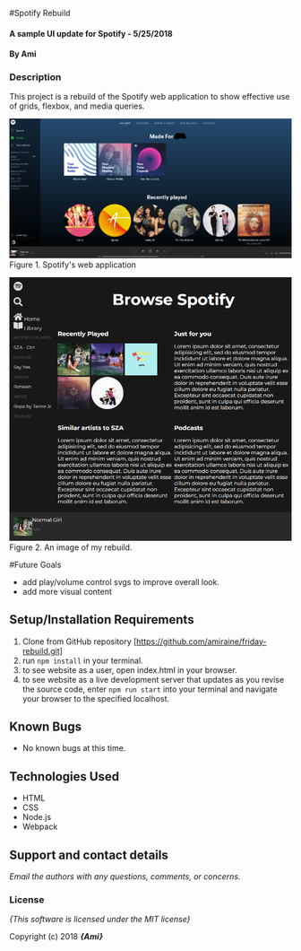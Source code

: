 #Spotify Rebuild

#### A sample UI update for Spotify - 5/25/2018

#### By **Ami**

### Description

This project is a rebuild of the Spotify web application to show effective use of grids, flexbox, and media queries.

![an image of spotify's web app set to the browse page](/src/spotify.png)
Figure 1. Spotify's web application

![an image of my clone](/src/badclone.png)
Figure 2. An image of my rebuild.

#Future Goals
  - add play/volume control svgs to improve overall look.
  - add more visual content

## Setup/Installation Requirements

1. Clone from GitHub repository [https://github.com/amiraine/friday-rebuild.git]
2. run `npm install` in your terminal.
3. to see website as a user, open index.html in your browser.
4. to see website as a live development server that updates as you revise the source code, enter `npm run start` into your terminal and navigate your browser to the specified localhost.

## Known Bugs
* No known bugs at this time.

## Technologies Used
  * HTML
  * CSS
  * Node.js
  * Webpack
## Support and contact details

_Email the authors with any questions, comments, or concerns._

### License

*{This software is licensed under the MIT license}*

Copyright (c) 2018 **_{Ami}_**
